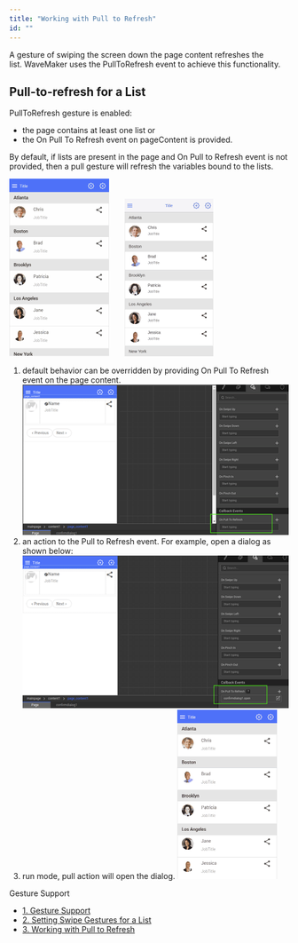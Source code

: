 ```yaml
---
title: "Working with Pull to Refresh"
id: ""
---
```


A gesture of swiping the screen down the page content refreshes the list. WaveMaker uses the PullToRefresh event to achieve this functionality.

## Pull-to-refresh for a List

PullToRefresh gesture is enabled:

- the page contains at least one list or
- the On Pull To Refresh event on pageContent is provided.

By default, if lists are present in the page and On Pull to Refresh event is not provided, then a pull gesture will refresh the variables bound to the lists.

[![](../assets/pulltorefresh_android.gif)](../assets/pulltorefresh_android.gif)       [![](../assets/pulltorefresh_ios.gif)](../assets/pulltorefresh_ios.gif)

1. default behavior can be overridden by providing On Pull To Refresh event on the page content.[![](../assets/SwipeList7.png)](../assets/SwipeList7.png)
2. an action to the Pull to Refresh event. For example, open a dialog as shown below: [![](../assets/SwipeList8.png)](../assets/SwipeList8.png)
3. run mode, pull action will open the dialog. [![](../assets/pulltorefresh_dialog.gif)](../assets/pulltorefresh_dialog.gif)

Gesture Support

- [1\. Gesture Support](/learn/hybrid-mobile/gesture-support/)
- [2\. Setting Swipe Gestures for a List](/learn/how-tos/setting-swipe-gestures-list-widget/)
- [3\. Working with Pull to Refresh](#)
